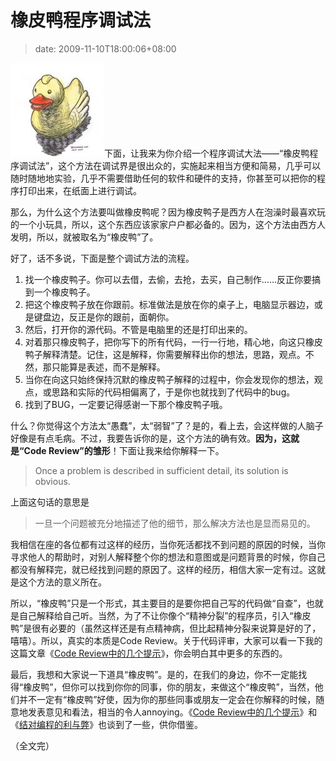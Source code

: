 # 橡皮鸭程序调试法
>date: 2009-11-10T18:00:06+08:00


![Rubber Duck Debugging](/assets/images/coolshell.cn/wp-content/uploads/2009/11/Rubber-Duck-150x150.jpg "Rubber Duck Debugging")下面，让我来为你介绍一个程序调试大法——“橡皮鸭程序调试法”，这个方法在调试界是很出众的，实施起来相当方便和简易，几乎可以随时随地地实验，几乎不需要借助任何的软件和硬件的支持，你甚至可以把你的程序打印出来，在纸面上进行调试。


那么，为什么这个方法要叫做橡皮鸭呢？因为橡皮鸭子是西方人在泡澡时最喜欢玩的一个小玩具，所以，这个东西应该家家户户都必备的。因为，这个方法由西方人发明，所以，就被取名为“橡皮鸭”了。


好了，话不多说，下面是整个调试方法的流程。


1. 找一个橡皮鸭子。你可以去借，去偷，去抢，去买，自己制作……反正你要搞到一个橡皮鸭子。
2. 把这个橡皮鸭子放在你跟前。标准做法是放在你的桌子上，电脑显示器边，或是键盘边，反正是你的跟前，面朝你。
3. 然后，打开你的源代码。不管是电脑里的还是打印出来的。
4. 对着那只橡皮鸭子，把你写下的所有代码，一行一行地，精心地，向这只橡皮鸭子解释清楚。记住，这是解释，你需要解释出你的想法，思路，观点。不然，那只能算是表述，而不是解释。
5. 当你在向这只始终保持沉默的橡皮鸭子解释的过程中，你会发现你的想法，观点，或思路和实际的代码相偏离了，于是你也就找到了代码中的bug。
6. 找到了BUG，一定要记得感谢一下那个橡皮鸭子哦。


什么？你觉得这个方法太“愚蠢”，太“弱智”了？是的，看上去，会这样做的人脑子好像是有点毛病。不过，我要告诉你的是，这个方法的确有效。**因为，这就是“Code Review”的雏形**！下面让我来给你解释一下。




> Once a problem is described in sufficient detail, its solution is obvious.
> 
> 


上面这句话的意思是



> 一旦一个问题被充分地描述了他的细节，那么解决方法也是显而易见的。
> 
> 


我相信在座的各位都有过这样的经历，当你死活都找不到问题的原因的时候，当你寻求他人的帮助时，对别人解释整个你的想法和意图或是问题背景的时候，你自己都没有解释完，就已经找到问题的原因了。这样的经历，相信大家一定有过。这就是这个方法的意义所在。


所以，“橡皮鸭”只是一个形式，其主要目的是要你把自己写的代码做“自查”，也就是自己解释给自己听。当然，为了不让你像个“精神分裂”的程序员，引入“橡皮鸭”是很有必要的（虽然这样还是有点精神病，但比起精神分裂来说算是好的了，嘻嘻）。所以，真实的本质是Code Review。关于代码评审，大家可以看一下我的这篇文章《[Code Review中的几个提示](/2009/Code%20Review%E4%B8%AD%E7%9A%84%E5%87%A0%E4%B8%AA%E6%8F%90%E7%A4%BA.md)》，你会明白其中更多的东西的。


最后，我想和大家说一下道具“橡皮鸭”。是的，在我们的身边，你不一定能找得“橡皮鸭”，但你可以找到你你的同事，你的朋友，来做这个“橡皮鸭”，当然，他们并不一定有“橡皮鸭”好使，因为你的那些同事或朋友一定会在你解释的时候，随意地发表意见和看法，相当的令人annoying。《[Code Review中的几个提示](/2009/Code%20Review%E4%B8%AD%E7%9A%84%E5%87%A0%E4%B8%AA%E6%8F%90%E7%A4%BA.md)》和《[结对编程的利与弊](/2009/%E7%BB%93%E5%AF%B9%E7%BC%96%E7%A8%8B%E7%9A%84%E5%88%A9%E4%B8%8E%E5%BC%8A.md)》也谈到了一些，供你借鉴。


（全文完）


